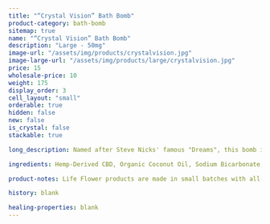 ```yaml
---
title: "“Crystal Vision” Bath Bomb"
product-category: bath-bomb
sitemap: true
name: "“Crystal Vision” Bath Bomb"
description: "Large - 50mg"
image-url: "/assets/img/products/crystalvision.jpg"
image-large-url: "/assets/img/products/large/crystalvision.jpg"
price: 15
wholesale-price: 10
weight: 175
display_order: 3
cell_layout: "small"
orderable: true
hidden: false
new: false
is_crystal: false
stackable: true

long_description: Named after Steve Nicks' famous "Dreams", this bomb is light and relaxing. Created with a blend of floral essential oils, a small smokey quartz, fresh chrysanthemum flowers, and lavender buds.

ingredients: Hemp-Derived CBD, Organic Coconut Oil, Sodium Bicarbonate, Naturally-derived Citric Acid, Corn Starch, Epsom Salt, Organic Herbs, Essential Oils, Plant-based Color, Witch Hazel, Cleansed & Charged Crystal.

product-notes: Life Flower products are made in small batches with all-natural and boutique ingredients. Most orders are processed within 3 days of being placed.

history: blank

healing-properties: blank
---
```

